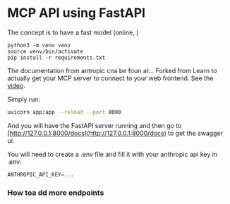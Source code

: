 # MCP API using FastAPI

The concept is to have a fast model (online, )

```
python3 -m venv venv
source venv/bin/activate
pip install -r requirements.txt
```


The documentation from antropic cna be foun at:..
Forked from Learn to actually get your MCP server to connect to your web frontend. See the [video](https://youtu.be/s83SbHjCVtU).

Simply run:
```bash
uvicorn app:app --reload --port 8000
```
And you will have the FastAPI server running and then go to [http://127.0.0.1:8000/docs](http://127.0.0.1:8000/docs) to get the swagger ui.

You will need to create a .env file and fill it with your anthropic api key in .env:
```python
ANTHROPIC_API_KEY=...
```



### How toa dd more endpoints


